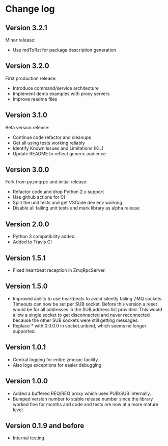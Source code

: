 
# Change log

## Version 3.2.1

Minor release:

* Use mdToRst for package description generation

## Version 3.2.0

First production release:

* Introduce command/service architecture
* Implement demo examples with proxy servers
* Improve readme files

## Version 3.1.0

Beta version release:

* Continue code refactor and cleanups
* Get all using tests working reliably
* Identify Known Issues and Limitations (KIL)
* Update README to reflect generic audience

## Version 3.0.0

Fork from pyzmqrpc and initial release:

* Refactor code and drop Python 2.x support
* Use github actions for CI
* Split the unit tests and get VSCode dev env working
* Disable all failing unit tests and mark library as alpha release

## Version 2.0.0

* Python 3 compatibility added.
* Added to Travis CI

## Version 1.5.1

* Fixed heartbeat reception in ZmqRpcServer.

## Version 1.5.0

* Improved ability to use heartbeats to avoid silently failing ZMQ sockets.
Timeouts can now be set per SUB socket.
Before this version a reset would be for all addresses in the SUB address
list provided.
This would allow a single socket to get disconnected and never
reconnected because the other SUB sockets were still getting messages.
* Replace * with 0.0.0.0 in socket.unbind, which seems no longer supported.

## Version 1.0.1

* Central logging for entire zmqrpc facility
* Also logs exceptions for easier debugging.

## Version 1.0.0

* Added a buffered REQ/REQ proxy which uses PUB/SUB internally.
* Bumped version number to stable release number since the library worked
fine for months and code and tests are now at a more mature level.

## Version 0.1.9 and before

* Internal testing.
